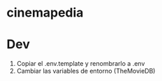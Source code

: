 # cinemapedia

# Dev
1. Copiar el .env.template y renombrarlo a .env
2. Cambiar las variables de entorno (TheMovieDB)
